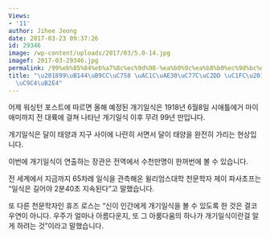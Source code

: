 ```yaml
---
Views:
- '11'
author: Jihee Jeong
date: 2017-03-23 09:37:26
id: 29346
image: /wp-content/uploads/2017/03/5.0-14.jpg
imagef: 2017-03-29346.jpg
permalink: /99%eb%85%84%eb%a7%8c%ec%9d%98-%ea%b0%9c%ea%b8%b0%ec%9d%bc%ec%8b%9d-%ec%87%bc-%ed%8e%bc%ec%b3%90%ec%a7%84%eb%8b%a4/
title: "\u201899\uB144\uB9CC\uC758 \uAC1C\uAE30\uC77C\uC2DD \uC1FC\u2019 \uD3BC\uCCD0\
  \uC9C4\uB2E4"
---
```


어제 워싱턴 포스트에 따르면 올해 예정된 개기일식은 1918년 6월8일 시애틀에거 마이애미까지 전 대륙에 걸쳐 나타난 개기일식 이후 무려 99년 만입니다.

개기일식은 달이 태양과 지구 사이에 나란히 서면서 달이 태양을 완전히 가리는 현상입니다.

이번에 개기일식이 연출하는 장관은 전역에서 수천만명이 한꺼번에 볼 수 있습니다.

전 세계에서 지금까지 65차례 일식을 관측해온 윌리엄스대학 천문학자 제이 파사초프는 “일식은 길어야 2분40초 지속된다”고 말했습니다.

또 다른 천문학자인 휴즈 로스는 “신이 인간에게 개기일식을 볼 수 있도록 한 것은 결코 우연이 아니다. 우주가 얼마나 아름다운지, 또 그 아룸다움의 하나가 개기일식이란걸 알게 하려는 것”이라고 말했습니다.